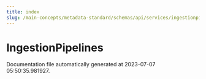 ```yaml
---
title: index
slug: /main-concepts/metadata-standard/schemas/api/services/ingestionpipelines
---
```


# IngestionPipelines

Documentation file automatically generated at 2023-07-07 05:50:35.981927.
